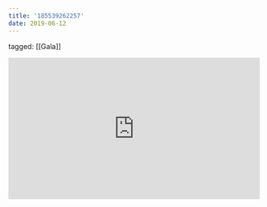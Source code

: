 ```yaml
---
title: '185539262257'
date: 2019-06-12
---
```

tagged: [[Gala]]
<iframe allow="accelerometer; autoplay; clipboard-write; encrypted-media; gyroscope; picture-in-picture" allowfullscreen="" frameborder="0" height="281" id="youtube_iframe" src="https://www.youtube.com/embed/p3l7fgvrEKM?feature=oembed&amp;enablejsapi=1&amp;origin=https://safe.txmblr.com&amp;wmode=opaque" width="500"></iframe>